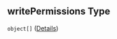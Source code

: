 ## writePermissions Type

`object[]` ([Details](btpsa-usecase-properties-services-items-allof-1-then-allof-84-then-allof-0-then-properties-parameters-properties-writepermissions-items.md))
